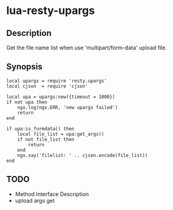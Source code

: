 lua-resty-upargs
================
Description
----
Get the file name list when use 'multipart/form-data' upload file.

Synopsis
--------
```
local upargs = require 'resty.upargs'
local cjson  = require 'cjson'

local upa = upargs:new({timeout = 1000})
if not upa then
    ngx.log(ngx.ERR, 'new upargs failed')
    return
end

if upa:is_formdata() then
    local file_list = upa:get_args()
    if not file_list then
        return
    end
    ngx.say('filelist: ' .. cjson.encode(file_list))
end
```

TODO
----
* Method Interface Description
* upload args get
